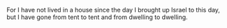 For I have not lived in a house since the day I brought up Israel to this day, but I have gone from tent to tent and from dwelling to dwelling.
